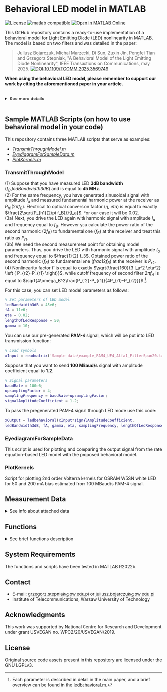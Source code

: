 # Behavioral LED model in MATLAB

[![License](https://img.shields.io/badge/License-LGPLv3-brightgreen)]()
![matlab compatible](https://img.shields.io/badge/matlab-compatible-orange.svg)
[![Open in MATLAB Online](https://www.mathworks.com/images/responsive/global/open-in-matlab-online.svg)](https://matlab.mathworks.com/open/github/v1?repo=juliusz-b/behavioral-led-model)

This GitHub repository contains a ready-to-use implementation of a behavioral model for Light Emitting Diode (LED) nonlinearity in MATLAB. The model is based on two filters and was detailed in the paper:

> Juliusz Bojarczuk, Michal Marzecki, Di Sun, Zuxin Jin, Pengfei Tian and Grzegorz Stepniak, "A Behavioral Model of the Light Emitting Diode Nonlinearity", IEEE Transactions on Communications, may 2025. [![DOI:10.1109/TCOMM.2025.3569749](https://img.shields.io/badge/DOI-10.1109/TCOMM.2025.3569749-blue)](https://doi.org/10.1109/TCOMM.2025.3569749)

**When using the behavioral LED model, please remember to support our work by citing the aforementioned paper in your article.**

</br>

<details>
  <summary>See more details</summary>
In the abovementioned paper, we provided a detailed description of the behavior of LED diodes used in VLC. In our paper, we have presented a simple yet accurate model of LED nonlinearity, based on the use of two filters. We believe that its features make it applicable in modeling simple VLC links, as well as optimizing the operation of more complex systems. Therefore, a part of this work is also a ready-to-use implementation of the behavioral model in the MATLAB environment, which allows for a straightforward generation of a signal at the output of the modeled LED diode.

</br>

The proposed model as a block diagram:

![Behavioral model](images/model1.png)

In the model, the LED is represented as a two-arm parallel system. The H1 filter is designed as a low-pass filter, while H2 is a high-pass filter that is followed by a nonlinear operation.

The implementation of the model is available as an open repository on the GitHub platform. Additionally, the repository includes example measurement data, which was used to present some of the results in our paper.

By providing a publicly available function, we ensure that the presented model will be implemented by research groups in full accordance with its assumptions, thereby avoiding any potential mistakes or errors resulting from incorrect programmatic implementation of the behavioral model.

</details>

</br>

## Sample MATLAB Scripts (on how to use behavioral model in your code)

This repository contains three MATLAB scripts that serve as examples:
- [*TransmitThroughModel.m*](./Scripts/TransmitThroughModel.m)
- [*EyediagramForSampleData.m*](./Scripts/EyediagramForSampleData.m)
- [*PlotKernels.m*](./Scripts/PlotKernels.m)


### **TransmitThroughModel**


(1) Suppose that you have measured LED **3dB bandwidth** ($f_B$,*ledBandwidth3dB*) and is equal to **45 MHz**.\
(2) For the same frequency, you have generated sinusoidal signal with amplitude $I_a$ and measured fundamental harmonic power at the receiver as $P_{h1}(2\pi f_B)$. Electrical to optical conversion factor ($\eta$, *eta*) is equal to exactly $\frac{2\sqrt{P_{h1}(2\pi f_B)}}{I_a}$. For our case it will be 0.02.\
(3a) Next, you drive the LED again with harmonic signal with amplitude $I_a$ and frequency equal to $f_B$. However you calculate the power ratio of the second harmonic ($2f_B$) to fundamental one ($f_B$) at the receiver and treat this ratio as $P_{r1}$.\
(3b) We need the second measurement point for obtaining model parameters. Thus, you drive the LED with harmonic signal with amplitude $I_a$ and frequency equal to $\frac{1}{2} f_B$. Obtained power ratio of the second harmonic ($f_B$) to fundamental one ($frac{1}{2}f_B$) at the receiver is $P_{r2}$.\
(4) Nonlinearity factor $\Gamma$ is equal to exactly $\sqrt{\frac{160}{3 I_a^2 \eta^2} \left ( P_{r2}-P_{r1} \right)}$, while cutoff frequency of second filter $2\pi f_A$ is equal to $\sqrt{4\omega_B^2\frac{P_{r2}-P_{r1}}{4P_{r1}-P_{r2}}}$.[^1].

[^1]: Each parameter is described in detail in the main paper, and a brief overview can be found in the  [ledbehavioral.m](./Functions/ledbehavioral/ledbehavioral.m).

For this case, you can set LED model parameters as follows:

```Matlab
% Set parameters of LED model
ledBandwidth3dB = 45e6;
fA = 11e6;
eta = 0.02;
lengthOfLedResponse = 50;
gamma = 10;
```

You can use our pre-generated **PAM-4** signal, which will be put into LED transmission function:

```Matlab
% Load symbols
xInput = readmatrix('Sample data\example_PAM4_UF4_Alfa1_FilterSpan20.txt');
```

Suppose that you want to send **100 MBaud/s** signal with amplitude coefficient equal to **1.2**.

```Matlab
% Signal parameters
baudRate = 100e6;
upsamplingFactor = 4;
samplingFrequency = baudRate*upsamplingFactor;
signalAmplitudeCoefficient = 1.2;
```

To pass the pregenerated PAM-4 signal through LED mode use this code: 

```Matlab
xOutput = ledbehavioral(xInput*signalAmplitudeCoefficient,
ledBandwidth3dB, fA, gamma, eta, samplingFrequency, lengthOfLedResponse);
```

### **EyediagramForSampleData**

This script is used for plotting and comparing the output signal from the rate equation-based LED model with the proposed behavioral model.

### **PlotKernels**

Script for plotting 2nd order Volterra kernels for OSRAM W5SN white LED for 50 and 200 mA bias estimated from 100 MBaud/s PAM-4 signal.

## Measurement Data
<details>
  <summary>See info about attached data</summary>

We have also provided 2 txt files containing the estimated 2nd order Volterra kernels, as well as 2 txt files containing the received data from the oscilloscope. To visualize the kernels, you can use the *PlotKernels.m* script.

- [2nd Volterra kernel for white LED biased at 50 mA](./Measurement%20data/kernel_white_50mA_100M.txt)
- [2nd Volterra kernel for white LED biased at 200 mA](./Measurement%20data/kernel_white_200mA_100M.txt)
- [Received 300 MBaud/s PAM-4 from RC-LED biased at 20 mA with modulation amplitude equal to 1.13 Vpp](./Measurement%20data/received_rcLED_PAM4_300MBaud_10G_UF4_20mA_1.13Vpp.txt)
- [Received 300 MBaud/s PAM-4 from RC-LED biased at 20 mA with modulation amplitude equal to 1.13 Vpp](./Measurement%20data/received_rcLED_PAM4_700MBaud_10G_UF4_20mA_1.13Vpp.txt)

</details>

## Functions
<details>
  <summary>See brief functions description</summary>
The repository contains two functions written in MATLAB, including one for modeling LED transmission. 

- [*eyediag*](./Functions/eyediag/eyediag.m)
- [*ledbehavioral*](./Functions/ledbehavioral/ledbehavioral.m)

### **eyediag**

The eyediag function allows for generating an eye diagram for a given input signal.

```Matlab
n = 4;
x = repmat(randi(3,1,1e3)-2,1,n);
y = conv(x,exp(-(0:100)/1e9*(2*pi*400e6)));
yN = awgn(y,20,'measured');

figure('Color','w');
eyediag(yN,3,'PlotHistogram',true);
```
The above code will produce the following eye diagram:

![Eyediagram 1](images/eyediagram1.png)

More information about usage of *eyediag* can be found in the [eyediag.m](./Functions/eyediag/eyediag.m) file.

>### **ledbehavioral**

This function is utilized to incorporate a suggested behavioral model of nonlinearity in a communication system that is based on LEDs. A comprehensive explanation of the function can be located in [ledbehavioral.m](./Functions/ledbehavioral/ledbehavioral.m).

Example usage:
```Matlab
y = ledbehavioral(x, ledBandwidth3dB, fA, gamma, eta, samplingFrequency, N);
```
The output signal of the model is represented by y, while the input signal is represented by x. It's important to note that the ledbehavioral function introduces a delay to the signal, so it's recommended to trim it using, for instance, [*finddelay*](https://www.mathworks.com/help/signal/ref/finddelay.html) function.

</details>

## System Requirements

The functions and scripts have been tested in MATLAB R2022b.

## Contact

- E-mail: [grzegorz.stepniak@pw.edu.pl](mailto:grzegorz.stepniak@pw.edu.pl) or [juliusz.bojarczuk@pw.edu.pl](mailto:juliusz.bojarczuk@pw.edu.pl)
- Institute of Telecommunications, Warsaw University of Technology

## Acknowledgments

This work was supported by National Centre for Research and Development under grant USVEGAN no. WPC2/20/USVEGAN/2019.

## License

Original source code assets present in this repository are licensed under the GNU LGPLv3.


